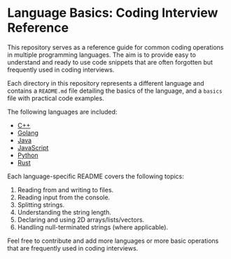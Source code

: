 # Language Basics: Coding Interview Reference

This repository serves as a reference guide for common coding operations in multiple programming languages. The aim is to provide easy to understand and ready to use code snippets that are often forgotten but frequently used in coding interviews.

Each directory in this repository represents a different language and contains a `README.md` file detailing the basics of the language, and a `basics` file with practical code examples.

The following languages are included:

- [C++](./c++)
- [Golang](./golang)
- [Java](./java)
- [JavaScript](./js)
- [Python](./python)
- [Rust](./rust)

Each language-specific README covers the following topics:

1. Reading from and writing to files.
2. Reading input from the console.
3. Splitting strings.
4. Understanding the string length.
5. Declaring and using 2D arrays/lists/vectors.
6. Handling null-terminated strings (where applicable).

Feel free to contribute and add more languages or more basic operations that are frequently used in coding interviews.
